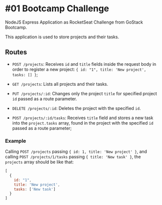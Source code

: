 # #01 Bootcamp Challenge
NodeJS Express Application as RocketSeat Challenge from GoStack Bootcamp.

This application is used to store projects and their tasks.

## Routes

- `POST /projects`: Receives `id` and `title` fields inside the request body in order to register a new project: `{ id: "1", title: 'New project', tasks: [] }`;

- `GET /projects`: Lists all projects and their tasks.

- `PUT /projects/:id`: Changes only the project `title` for specified project `id` passed as a route parameter.

- `DELETE /projects/:id`: Deletes the project with the specified `id`.

- `POST /projects/:id/tasks`: Receives `title` field and stores a new task into the `project.tasks` array, found in the project with the specified `id` passed as a route parameter;

### Example

Calling `POST /projects` passing `{ id: 1, title: 'New project' }`, and calling `POST /projects/1/tasks` passing `{ title: 'New task' }`, the `projects` array should be like that:

```js
[
  {
    id: "1",
    title: 'New project',
    tasks: ['New task']
  }
]
```
